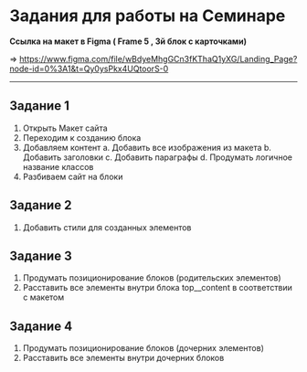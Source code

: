 # Задания для работы на Семинаре

**Ссылка на макет в Figma ( Frame 5 , 3й блок с карточками)**

 => https://www.figma.com/file/wBdyeMhgGCn3fKThaQ1yXG/Landing_Page?node-id=0%3A1&t=Qy0ysPkx4UQtoorS-0

 ---
## Задание 1

1. Открыть Макет сайта
2. Переходим к созданию блока
3. Добавляем контент
a. Добавить все изображения из
макета
b. Добавить заголовки
c. Добавить параграфы
d. Продумать логичное название
классов
4. Разбиваем сайт на блоки 

## Задание 2 

1. Добавить стили для созданных элементов

## Задание 3
1. Продумать позиционирование блоков (родительских элементов)
2. Расставить все элементы внутри блока top__content в соответствии с
макетом

## Задание 4

1. Продумать позиционирование блоков (дочерних элементов)
2. Расставить все элементы внутри дочерних блоков
